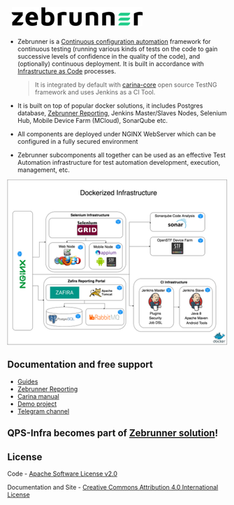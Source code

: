 <p style="padding: 10px;" align="left">
  <img src="./docs/img/zebrunner_logo.png">
</p>

* Zebrunner is a [Continuous configuration automation](https://en.wikipedia.org/wiki/Infrastructure_as_code#Continuous_configuration_automation) framework for continuous testing (running various kinds of tests on the code to gain successive levels of confidence in the quality of the code), and (optionally) continuous deployment. It is built in accordance with [Infrastructure as Code](https://en.wikipedia.org/wiki/Infrastructure_as_code) processes. 
  > It is integrated by default with [carina-core](http://www.carina-core.io) open source TestNG framework and uses Jenkins as a CI Tool.

* It is built on top of popular docker solutions, it includes Postgres database, [Zebrunner Reporting](https://zebrunner.github.io/documentation/), Jenkins Master/Slaves Nodes, Selenium Hub, Mobile Device Farm (MCloud), SonarQube etc.

* All components are deployed under NGINX WebServer which can be configured in a fully secured environment

* Zebrunner subcomponents all together can be used as an effective Test Automation infrastructure for test automation development, execution, management, etc.

![Alt text](./docs/img/qps-infra.png?raw=true "Zebrunner (Community Edition)")

## Documentation and free support
* [Guides](https://zebrunner.github.io/zebrunner)
* [Zebrunner Reporting](https://zebrunner.github.io/documentation/)
* [Carina manual](http://qaprosoft.github.io/carina)
* [Demo project](https://github.com/qaprosoft/carina-demo)
* [Telegram channel](https://t.me/zebrunner)

## QPS-Infra becomes part of [Zebrunner solution](https://medium.com/@zebrunner_official/qps-infra-becomes-part-of-zebrunner-solution-dbcf233e49f)!

## License
Code - [Apache Software License v2.0](http://www.apache.org/licenses/LICENSE-2.0)

Documentation and Site - [Creative Commons Attribution 4.0 International License](http://creativecommons.org/licenses/by/4.0/deed.en_US)
